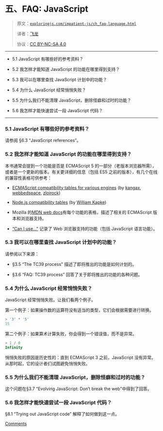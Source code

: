 # 五、FAQ: JavaScript

> 原文：[`exploringjs.com/impatient-js/ch_faq-language.html`](https://exploringjs.com/impatient-js/ch_faq-language.html)
> 
> 译者：[飞龙](https://github.com/wizardforcel)
> 
> 协议：[CC BY-NC-SA 4.0](https://creativecommons.org/licenses/by-nc-sa/4.0/)



* * *

+   5.1 JavaScript 有哪些好的参考资料？

+   5.2 我怎样才能知道 JavaScript 的功能在哪里得到支持？

+   5.3 我可以在哪里查找 JavaScript 计划中的功能？

+   5.4 为什么 JavaScript 经常悄悄失败？

+   5.5 为什么我们不能清理 JavaScript，删除怪癖和过时的功能？

+   5.6 我怎样才能快速尝试一段 JavaScript 代码？

* * *

### 5.1 JavaScript 有哪些好的参考资料？

请参阅 §6.3 “JavaScript references”。

### 5.2 我怎样才能知道 JavaScript 的功能在哪里得到支持？

本书通常会提到一个功能是否是 ECMAScript 5 的一部分（老版本浏览器所需），或者是一个更新的版本。有关更详细的信息（包括 ES5 之前的版本），有几个在线的兼容性表格可供参考：

+   [ECMAScript compatibility tables for various engines](http://kangax.github.io/compat-table/es5/) (by [kangax](https://twitter.com/kangax), [webbedspace](https://twitter.com/webbedspace), [zloirock](https://twitter.com/zloirock))

+   [Node.js compatibility tables](https://node.green) (by [William Kapke](https://twitter.com/williamkapke))

+   Mozilla 的[MDN web docs](https://developer.mozilla.org/en-US/docs/Web/JavaScript)有每个功能的表格，描述了相关的 ECMAScript 版本和浏览器支持。

+   [“Can I use…”](https://caniuse.com/) 记录了 Web 浏览器支持的功能（包括 JavaScript 语言功能）。

### 5.3 我可以在哪里查找 JavaScript 计划中的功能？

请参阅以下来源：

+   §3.5 “The TC39 process” 描述了即将推出的功能是如何计划的。

+   §3.6 “FAQ: TC39 process” 回答了关于即将推出的功能的各种问题。

### 5.4 为什么 JavaScript 经常悄悄失败？

JavaScript 经常悄悄失败。让我们看两个例子。

第一个例子：如果操作数的运算符没有适当的类型，它们会根据需要进行转换。

```js
> '3' * '5'
15
```

第二个例子：如果算术计算失败，你会得到一个错误值，而不是异常。

```js
> 1 / 0
Infinity
```

悄悄失败的原因是历史性的：直到 ECMAScript 3 之前，JavaScript 没有异常。从那时起，它的设计者们试图避免悄悄失败。

### 5.5 为什么我们不能清理 JavaScript，删除怪癖和过时的功能？

这个问题在§3.7 “Evolving JavaScript: Don’t break the web”中得到了回答。

### 5.6 我怎样才能快速尝试一段 JavaScript 代码？

§8.1 “Trying out JavaScript code” 解释了如何做到这一点。

[Comments](https://github.com/rauschma/impatient-js/issues/24)
